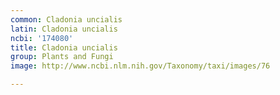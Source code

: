 ```yaml
---
common: Cladonia uncialis
latin: Cladonia uncialis
ncbi: '174080'
title: Cladonia uncialis
group: Plants and Fungi
image: http://www.ncbi.nlm.nih.gov/Taxonomy/taxi/images/76

---
```


